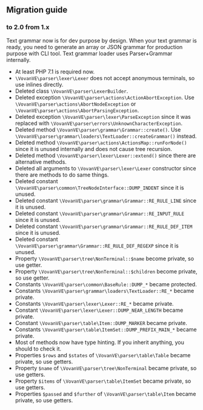 Migration guide
---------------

### to 2.0 from 1.x

Text grammar now is for dev purpose by design. When your text grammar
is ready, you need to generate an array or JSON grammar for production
purpose with CLI tool. Text grammar loader uses Parser+Grammar
internally.

*   At least PHP 7.1 is required now.
*   `\VovanVE\parser\lexer\Lexer` does not accept anonymous terminals,
    so use inlines directly.
*   Deleted class `\VovanVE\parser\LexerBuilder`.
*   Deleted exception `\VovanVE\parser\actions\ActionAbortException`.
    Use `\VovanVE\parser\actions\AbortNodeException`
    or `\VovanVE\parser\actions\AbortParsingException`.
*   Deleted exception `\VovanVE\parser\lexer\ParseException`
    since it was replaced with
    `\VovanVE\parser\errors\UnknownCharacterException`.
*   Deleted method `\VovanVE\parser\grammar\Grammar::create()`.
    Use `\VovanVE\parser\grammar\loaders\TextLoader::createGrammar()`
    instead.
*   Deleted method `\VovanVE\parser\actions\ActionsMap::runForNode()`
    since it is unused internally and does not cause tree recursion.
*   Deleted method `\VovanVE\parser\lexer\Lexer::extend()`
    since there are alternative methods.
*   Deleted all arguments to `\VovanVE\parser\lexer\Lexer` constructor
    since there are methods to do same things.
*   Deleted constant `\VovanVE\parser\common\TreeNodeInterface::DUMP_INDENT`
    since it is unused.
*   Deleted constant `\VovanVE\parser\grammar\Grammar::RE_RULE_LINE`
    since it is unused.
*   Deleted constant `\VovanVE\parser\grammar\Grammar::RE_INPUT_RULE`
    since it is unused.
*   Deleted constant `\VovanVE\parser\grammar\Grammar::RE_RULE_DEF_ITEM`
    since it is unused.
*   Deleted constant `\VovanVE\parser\grammar\Grammar::RE_RULE_DEF_REGEXP`
    since it is unused.
*   Property `\VovanVE\parser\tree\NonTerminal::$name` become private,
    so use getter.
*   Property `\VovanVE\parser\tree\NonTerminal::$children` become private,
    so use getter.
*   Constants `\VovanVE\parser\common\BaseRule::DUMP_*` became protected.
*   Constants `\VovanVE\parser\grammar\loaders\TextLoader::RE_*` became private.
*   Constants `\VovanVE\parser\lexer\Lexer::RE_*` became private.
*   Constant `\VovanVE\parser\lexer\Lexer::DUMP_NEAR_LENGTH` became private.
*   Constant `\VovanVE\parser\table\Item::DUMP_MARKER` became private.
*   Constants `\VovanVE\parser\table\ItemSet::DUMP_PREFIX_MAIN_*` became private.
*   Most of methods now have type hinting. If you inherit anything, you should
    to check it.
*   Properties `$rows` and `$states` of `\VovanVE\parser\table\Table`
    became private, so use getters.
*   Property `$name` of `\VovanVE\parser\tree\NonTerminal` became private,
    so use getters.
*   Property `$items` of `\VovanVE\parser\table\ItemSet` became private,
    so use getters.
*   Properties `$passed` and `$further` of `\VovanVE\parser\table\Item`
    became private, so use getters.
